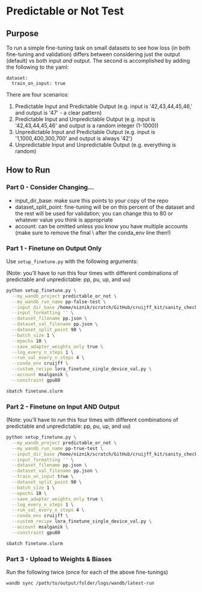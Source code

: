 # Predictable or Not Test

## Purpose

To run a simple fine-tuning task on small datasets to see how loss (in both fine-tuning and validation) differs between considering just the output (default) vs both input *and* output. The second is accomplished by adding the following to the yaml:

```
dataset:
  train_on_input: true
```

There are four scenarios:
1. Predictable Input and Predictable Output (e.g. input is '42,43,44,45,46,' and output is '47' - a clear pattern)
1. Predictable Input and Unpredictable Output (e.g. input is '42,43,44,45,46' and output is a random integer (1-1000))
1. Unpredictable Input and Predictable Output (e.g. input is '1,1000,400,300,700' and output is always '42')
1. Unpredictable Input and Unpredictable Output (e.g. everything is random)

## How to Run

### Part 0 - Consider Changing...

- input_dir_base: make sure this points to your copy of the repo
- dataset_split_point: fine-tuning will be on this percent of the dataset and the rest will be used for validation; you can change this to 80 or whatever value you think is appropriate
- account: can be omitted unless you know you have multiple accounts (make sure to remove the final \ after the conda_env line then!)

### Part 1 - Finetune on Output Only

Use `setup_finetune.py` with the following arguments:

(Note: you'll have to run this four times with different combinations of predictable and unpredictable: pp, pu, up, and uu)

```bash
python setup_finetune.py \
  --my_wandb_project predictable_or_not \
  --my_wandb_run_name pp-false-test \
  --input_dir_base /home/niznik/scratch/GitHub/cruijff_kit/sanity_checks/predictable_or_not/ \
  --input_formatting '' \
  --dataset_filename pp.json \
  --dataset_val_filename pp.json \
  --dataset_split_point 90 \
  --batch_size 1 \
  --epochs 10 \
  --save_adapter_weights_only true \
  --log_every_n_steps 1 \
  --run_val_every_n_steps 4 \
  --conda_env cruijff \
  --custom_recipe lora_finetune_single_device_val.py \
  --account msalganik \
  --constraint gpu80

sbatch finetune.slurm
```

### Part 2 - Finetune on Input AND Output

(Note: you'll have to run this four times with different combinations of predictable and unpredictable: pp, pu, up, and uu)

```bash
python setup_finetune.py \
  --my_wandb_project predictable_or_not \
  --my_wandb_run_name pp-true-test \
  --input_dir_base /home/niznik/scratch/GitHub/cruijff_kit/sanity_checks/predictable_or_not/ \
  --input_formatting '' \
  --dataset_filename pp.json \
  --dataset_val_filename pp.json \
  --train_on_input true \
  --dataset_split_point 90 \
  --batch_size 1 \
  --epochs 10 \
  --save_adapter_weights_only true \
  --log_every_n_steps 1 \
  --run_val_every_n_steps 4 \
  --conda_env cruijff \
  --custom_recipe lora_finetune_single_device_val.py \
  --account msalganik \
  --constraint gpu80

sbatch finetune.slurm
```

### Part 3 - Upload to Weights & Biases

Run the following twice (once for each of the above fine-tunings)

```bash
wandb sync /path/to/output/folder/logs/wandb/latest-run
```